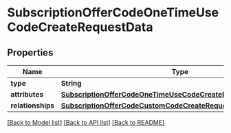 # SubscriptionOfferCodeOneTimeUseCodeCreateRequestData

## Properties
Name | Type | Description | Notes
------------ | ------------- | ------------- | -------------
**type** | **String** |  | 
**attributes** | [**SubscriptionOfferCodeOneTimeUseCodeCreateRequestDataAttributes**](SubscriptionOfferCodeOneTimeUseCodeCreateRequestDataAttributes.md) |  | 
**relationships** | [**SubscriptionOfferCodeCustomCodeCreateRequestDataRelationships**](SubscriptionOfferCodeCustomCodeCreateRequestDataRelationships.md) |  | 

[[Back to Model list]](../README.md#documentation-for-models) [[Back to API list]](../README.md#documentation-for-api-endpoints) [[Back to README]](../README.md)


